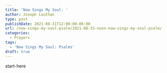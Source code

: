 ```yaml
---
title: 'Now Sings My Soul: '
author: Joseph Louthan
type: post
publishDate: 2021-08-31T12:00:00-06:00
url: /now-sings-my-soul-psalm/2021-08-31-noon-now-sings-my-soul-psalm/
categories:
  - Prayers
tags:
  - 'Now Sings My Soul: Psalms'
draft: true
---
```

<div style="font-variant: small-caps;">

</div>
    start-here
